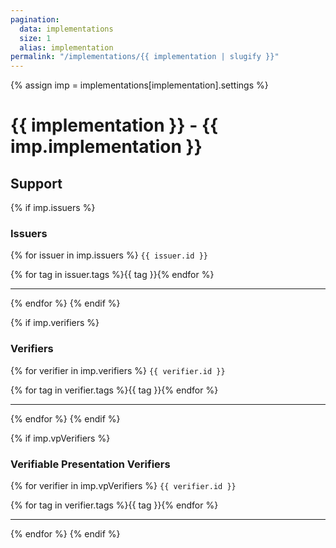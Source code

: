 ```yaml
---
pagination:
  data: implementations
  size: 1
  alias: implementation
permalink: "/implementations/{{ implementation | slugify }}"
---
```


{% assign imp = implementations[implementation].settings %}
# {{ implementation }} - {{ imp.implementation }}

## Support

{% if imp.issuers %}
### Issuers
{% for issuer in imp.issuers %}
`{{ issuer.id }}`
<div class="ui tiny labels">{% for tag in issuer.tags %}<span class="ui tag label">{{ tag }}</span>{% endfor %}</div>

---
{% endfor %}
{% endif %}

{% if imp.verifiers %}
### Verifiers
{% for verifier in imp.verifiers %}
`{{ verifier.id }}`
<div class="ui tiny labels">{% for tag in verifier.tags %}<span class="ui tag label">{{ tag }}</span>{% endfor %}</div>

---
{% endfor %}
{% endif %}

{% if imp.vpVerifiers %}
### Verifiable Presentation Verifiers
{% for verifier in imp.vpVerifiers %}
`{{ verifier.id }}`
<div class="ui tiny labels">{% for tag in verifier.tags %}<span class="ui tag label">{{ tag }}</span>{% endfor %}</div>

---
{% endfor %}
{% endif %}
